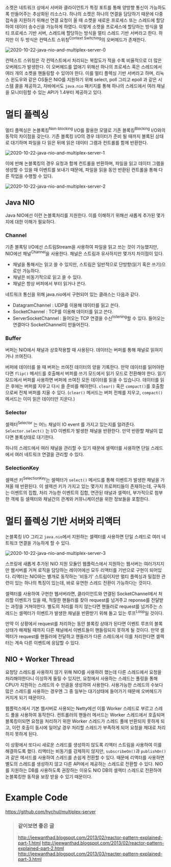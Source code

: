 소켓은 네트워크 상에서 서버와 클라이언트가 특정 포트를 통해 양방향 통신이 가능하도록 만들어주는 추상화된 리소스다. 하나의 소켓은 하나의 연결을 담당하기 때문에 다중 접속을 지원하기 위해선 연결 요청이 올 때 소켓을 새로운 프로세스 또는 스레드에 할당하여 데이터 송수신을 가능하게 하였다. 이렇게 소켓을 프로세스에 할당하는 방식을 멀티 프로세스 기반 서버, 스레드에 할당하는 방식을 멀티 스레드 기반 서버라고 한다. 하지만 이 두 방식은 컨텍스트 스위칭<sup>Context Switching</sup>의 오버헤드가 존재한다.  

![2020-10-22-java-nio-and-multiplex-server-0](https://user-images.githubusercontent.com/18159012/116427368-ed914b80-a87e-11eb-9d05-c83e047ed2db.png)

컨텍스트 스위칭은 각 컨텍스트에서 처리되는 복잡도가 적을 수록 비율적으로 더 많은 오버헤드가 발생한다. 이 오버헤드를 없애기 위해선 하나의 프로세스 혹은 스레드에서 여러 개의 소켓을 핸들링할 수 있어야 한다. 이를 멀티 플렉싱 기반 서버라고 하며, 리눅스 윈도우와 같은 OS들은 NIO를 지원하기 위해 select, poll 그리고 epoll 과 같은 시스템 콜을 제공하고, 자바에서도 `java.nio` 패키지를 통해 하나의 스레드에서 여러 채널을 모니터링할 수 있는 API가 1.4부터 제공하고 있다.  

# 멀티 플렉싱
멀티 플렉싱은 논블록킹<sup>Non-blocking</sup> I/O를 활용한 모델로 기존 블록킹<sup>Blocking</sup> I/O와의 동작의 차이점을 갖는다. 기존 블록킹 I/O의 경우 데이터가 준비 될 때까지 블록된 상태로 대기하며 파일을 다 읽은 뒤에 읽은 데이터 그램과 컨트롤를 함께 반환한다.  

![2020-10-22-java-nio-and-multiplex-server-1](https://user-images.githubusercontent.com/18159012/116427405-f5e98680-a87e-11eb-8b31-c21a74feae83.png)

이에 반해 논블록킹의 경우 요청과 함께 컨트롤을 반환하며, 파일을 읽고 데이터 그램을 생성할 수 있을 때 이벤트를 보내기 때문에, 파일을 읽을 동안 반환된 컨트롤을 통해 다른 작업을 수행할 수 있다.

![2020-10-22-java-nio-and-multiplex-server-2](https://user-images.githubusercontent.com/18159012/116427448-000b8500-a87f-11eb-8fc5-b95788511927.png)

## Java NIO
Java NIO에선 이런 논블록처리를 지원한다. 이를 이해하기 위해선 새롭게 추가된 몇가지에 대한 이해가 필요하다.

### Channel

기존 블록팅 I/O에선 스트림Stream을 사용하여 파일을 읽고 쓰는 것이 가능했지만, NIO에선 채널<sup>Channel</sup>을 사용한다. 채널은 스트림과 유사하지만 몇가지 차이점이 있다.

- 채널을 통해서는 읽고 쓸 수 있지만, 스트림은 일반적으로 단방향(읽기 혹은 쓰기)으로만 가능하다.
- 채널은 비동기적으로 읽고 쓸 수 있다.
- 채널은 항상 버퍼에서 부터 읽거나 쓴다.

네트워크 통신을 위해 java.nio에서 구현되어 있는 클래스는 다음과 같다.

- DatagramChannel : UDP를 이용해 데이터를 읽고 쓴다.
- SocketChannel : TCP를 이용해 데이터를 읽고 쓴다.
- ServerSocketChannel : 들어오는 TCP 연결을 수신<sup>listening</sup>할 수 있다. 들어오는 연결마다 SocketChannel이 만들어진다.

### Buffer

버퍼는 NIO에서 채널과 상호작용할 때 사용된다. 데이터는 버퍼를 통해 채널로 읽혀지거나 쓰여진다.

버퍼에 데이터를 쓸 때 버퍼는 쓰여진 데이터의 양을 기록한다. 만약 데이터를 읽어야한다면 `flip()` 메서드를 호출해서 버퍼를 쓰기 모드에서 읽기 모드로 전환해야 한다. 읽기 모드에서 버퍼를 사용하면 버퍼에 쓰여진 모든 데이터를 읽을 수 있습니다. 데이터를 읽은 후에는 버퍼를 지우고 다시 쓸 준비를 해야한다. `clear()` 혹은 `compact()`를 호출함으로써 전체 버퍼를 지울 수 있다. (`clear()` 메서드는 버퍼 전체를 지우고, `compact()` 메서드는 이미 읽은 데이터만 지운다.)

### Selector

셀렉터<sup>Selector</sup> 는 어느 채널이 IO event 를 가지고 있는지를 알려준다. `Selector.select()` 는 I/O 이벤트가 발생한 채널을 반환한다. 만약 반환할 채널이 없다면 블록상태로 대기한다.

하나의 스레드에서 여러 채널을 관리할 수 있기 때문에 셀렉터를 사용하면 단일 스레드에서 여러 네트워크 연결을 관리할 수 있다.

### SelectionKey

셀렉션 키<sup>SelectionKey</sup>는 셀렉터가 `select()` 메서드를 통해 이벤트가 발생한 채널을 가져올 때 반환된다. 이 셀렉션 키가 가지고 있는 몇가지 프로퍼티들이 존재하는데, 구독하는 이벤트의 집합, 처리 가능한 이벤트의 집합, 연관된 태널과 셀렉터, 부가적으로 첨부한 객체 등 셀렉터와 채널간의 관계와 커뮤니케이션을 위한 정보들을 포함한다.

# 멀티 플렉싱 기반 서버와 리액터

논블록킹 I/O 그리고 `java.nio`에서 지원하는 셀렉터를 사용하면 단일 스레드로 여러 네트워크 연결을 가능하게 할 수 있다.

![2020-10-22-java-nio-and-multiplex-server-3](https://user-images.githubusercontent.com/18159012/116427115-b327ae80-a87e-11eb-9f9d-20e20585e461.png)

스프링에 새롭게 추가된 NIO 지원 모듈인 웹플럭스에서 지원하는 웹서버는 여러가지지만 웹서버를 거쳐 로직을 담당하는 레이어에선 모두 리액터를 기반으로 구현이 되어있다. 리액터는 NIO와는 별개로 동작하는 '비동기' 스트림이지만 멀티 플렉싱과 밀접한 관련이 있는 하나의 특징이 있는데, 바로 유연한 스레드 전환이 가능하다는 것이다.

셀렉터를 사용하여 구현한 웹서버라면, 클라이언트와 연결된 SocketChannel에서 처리할 이벤트가 있을 때, 적절한 핸들러를 찾아 request를 넘겨주고 reponse를 전달받는 과정을 거쳐야한다. 별도의 처리를 하지 않는다면 핸들러로 request를 넘겨주는 스레드는 셀렉터가 이벤트가 발생한 채널을 반환받기 위해 돌고 있는 루프<sup>Loop</sup>일 것이다.

만약 이 상황에서 request를 처리하는 동안 블록킹 상태가 된다면 이벤트 루프의 블록상태가 해제될 때까지 다른 채널에서 이벤트들이 핸들링되지 못하게 될 것이다. 만약 셀렉터가 request를 핸들러에 전달하고 핸들러가 다른 스레드에서 이를 처리한다면 셀렉터는 계속 다른 이벤트에 응답할 수 있다.

## NIO + Worker Thread

요청당 스레드를 사용하지 않기 위해 NIO를 사용하려 했는데 다른 스레드에서 요청을 처리해야한다니 이상하게 들릴 수 있지만, 요청에서 사용하는 스레드는 풀링을 통해 CPU가 지원하는 스레드의 수 만큼을 생성하여 사용한다. 사용가능한 스레드의 수보다 많은 스레드를 사용하는 경우엔 그 중 일부는 대기상태에 들어가기 때문에 오버헤드가 커지게 되기 때문이다.

웹플럭스에서 기본 웹서버로 사용되는 Netty에선 이를 Worker 스레드로 부르고 스레드 풀을 사용하여 동작한다. 컨트롤러의 핸들러 메서드는 Worker 스레드에서 호출되며 블록킹이되면 요청을 처리하기 위한 Worker 스레드가 스레드 풀에 반환되지 못하게 되고, 이런 호출이 동시에 일어날 경우 처리할 스레드가 부족하게 되어 요청을 제대로 처리하지 못하게 된다.

이 상황에서 또다시 새로운 스레드를 생성하지 않도록 리액터 스트림을 사용하여 이를 해결하도록 했다. 리액터는 비동기를 강제하지 않지만, `subscribeOn()`과 `publishOn()`과 같은 메서드를 사용하여 스레드를 손쉽게 전환할 수 있다. 때문에 리액터를 사용하면 별도의 스레드를 생성하지 않고 다른 API에서 제공하는 스레드로 전환할 수 있다. NIO를 지원하는 DB를 사용하도록 권장하는 이유도 NIO DB의 셀렉터 스레드로 전환하여 논블록킹한 동작을 보장 받을 수 있기 때문이다.

# Example Code

https://github.com/hychul/multiplex-server

> ### 같이보면 좋은 글
> http://jeewanthad.blogspot.com/2013/02/reactor-pattern-explained-part-1.html
> http://jeewanthad.blogspot.com/2013/02/reactor-pattern-explained-part-2.html
> http://jeewanthad.blogspot.com/2013/03/reacter-pattern-explained-part-3.html